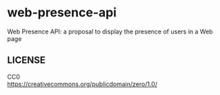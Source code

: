 web-presence-api
================

Web Presence API: a proposal to display the presence of users in a Web page

## LICENSE ##

CC0  
https://creativecommons.org/publicdomain/zero/1.0/
